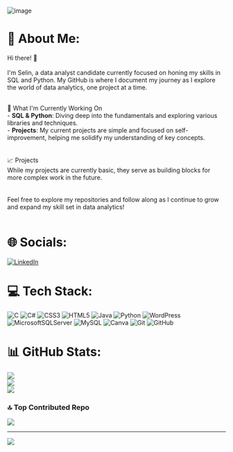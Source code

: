 ![image](https://github.com/user-attachments/assets/ec9203ad-10b5-475f-b646-174e49ca6256)

# 💫 About Me:
Hi there! 👋<br><br>I'm Selin, a data analyst candidate currently focused on honing my skills in SQL and Python. My GitHub is where I document my journey as I explore the world of data analytics, one project at a time.<br><br>

🌱 What I'm Currently Working On<br>- **SQL & Python**: Diving deep into the fundamentals and exploring various libraries and techniques.<br>- **Projects**: My current projects are simple and focused on self-improvement, helping me solidify my understanding of key concepts.<br><br><br>
📈 Projects<br>While my projects are currently basic, they serve as building blocks for more complex work in the future. <br><br><br>Feel free to explore my repositories and follow along as I continue to grow and expand my skill set in data analytics!<br><br>


# 🌐 Socials:
[![LinkedIn](https://img.shields.io/badge/LinkedIn-%230077B5.svg?logo=linkedin&logoColor=white)](https://www.linkedin.com/in/selin-pir/)
# 💻 Tech Stack:
![C](https://img.shields.io/badge/c-%2300599C.svg?style=plastic&logo=c&logoColor=white) ![C#](https://img.shields.io/badge/c%23-%23239120.svg?style=plastic&logo=csharp&logoColor=white) ![CSS3](https://img.shields.io/badge/css3-%231572B6.svg?style=plastic&logo=css3&logoColor=white) ![HTML5](https://img.shields.io/badge/html5-%23E34F26.svg?style=plastic&logo=html5&logoColor=white) ![Java](https://img.shields.io/badge/java-%23ED8B00.svg?style=plastic&logo=openjdk&logoColor=white) ![Python](https://img.shields.io/badge/python-3670A0?style=plastic&logo=python&logoColor=ffdd54) ![WordPress](https://img.shields.io/badge/WordPress-%23117AC9.svg?style=plastic&logo=WordPress&logoColor=white) ![MicrosoftSQLServer](https://img.shields.io/badge/Microsoft%20SQL%20Server-CC2927?style=plastic&logo=microsoft%20sql%20server&logoColor=white) ![MySQL](https://img.shields.io/badge/mysql-4479A1.svg?style=plastic&logo=mysql&logoColor=white) ![Canva](https://img.shields.io/badge/Canva-%2300C4CC.svg?style=plastic&logo=Canva&logoColor=white) ![Git](https://img.shields.io/badge/git-%23F05033.svg?style=plastic&logo=git&logoColor=white) ![GitHub](https://img.shields.io/badge/github-%23121011.svg?style=plastic&logo=github&logoColor=white)
# 📊 GitHub Stats:
![](https://github-readme-stats.vercel.app/api?username=selinpir&theme=rose_pine&hide_border=false&include_all_commits=false&count_private=false)<br/>
![](https://github-readme-streak-stats.herokuapp.com/?user=selinpir&theme=rose_pine&hide_border=false)<br/>
![](https://github-readme-stats.vercel.app/api/top-langs/?username=selinpir&theme=rose_pine&hide_border=false&include_all_commits=false&count_private=false&layout=compact)

### 🔝 Top Contributed Repo
![](https://github-contributor-stats.vercel.app/api?username=selinpir&limit=5&theme=dark&combine_all_yearly_contributions=true)

---
[![](https://visitcount.itsvg.in/api?id=selinpir&icon=2&color=12)](https://visitcount.itsvg.in)

<!-- Proudly created with GPRM ( https://gprm.itsvg.in ) -->

